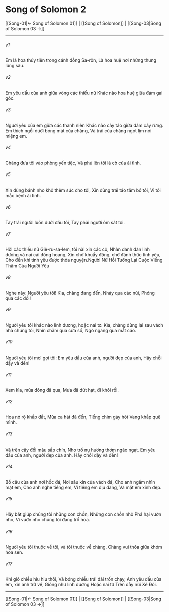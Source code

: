 # Song of Solomon 2

[[Song-01|← Song of Solomon 01]] | [[Song of Solomon]] | [[Song-03|Song of Solomon 03 →]]
***



###### v1 
Em là hoa thủy tiên trong cánh đồng Sa-rôn, Là hoa huệ nơi những thung lũng sâu. 

###### v2 
Em yêu dấu của anh giữa vòng các thiếu nữ Khác nào hoa huệ giữa đám gai góc. 

###### v3 
Người yêu của em giữa các thanh niên Khác nào cây táo giữa đám cây rừng. Em thích ngồi dưới bóng mát của chàng, Và trái của chàng ngọt lịm nơi miệng em. 

###### v4 
Chàng đưa tôi vào phòng yến tiệc, Và phủ lên tôi lá cờ của ái tình. 

###### v5 
Xin dùng bánh nho khô thêm sức cho tôi, Xin dùng trái táo tẩm bổ tôi, Vì tôi mắc bệnh ái tình. 

###### v6 
Tay trái người luồn dưới đầu tôi, Tay phải người ôm sát tôi. 

###### v7 
Hỡi các thiếu nữ Giê-ru-sa-lem, tôi nài xin các cô, Nhân danh đàn linh dương và nai cái đồng hoang, Xin chớ khuấy động, chớ đánh thức tình yêu, Cho đến khi tình yêu được thỏa nguyện.Người Nữ Hồi Tưởng Lại Cuộc Viếng Thăm Của Người Yêu 

###### v8 
Nghe này: Người yêu tôi! Kìa, chàng đang đến, Nhảy qua các núi, Phóng qua các đồi! 

###### v9 
Người yêu tôi khác nào linh dương, hoặc nai tơ. Kìa, chàng dừng lại sau vách nhà chúng tôi, Nhìn chăm qua cửa sổ, Ngó ngang qua mắt cáo. 

###### v10 
Người yêu tôi mời gọi tôi: Em yêu dấu của anh, người đẹp của anh, Hãy chỗi dậy và đến! 

###### v11 
Xem kìa, mùa đông đã qua, Mưa đã dứt hạt, đi khỏi rồi. 

###### v12 
Hoa nở rộ khắp đất, Mùa ca hát đã đến, Tiếng chim gáy hót Vang khắp quê mình. 

###### v13 
Vả trên cây đổi màu sắp chín, Nho trổ nụ hương thơm ngào ngạt. Em yêu dấu của anh, người đẹp của anh. Hãy chỗi dậy và đến! 

###### v14 
Bồ câu của anh nơi hốc đá, Nơi sâu kín của vách đá, Cho anh ngắm nhìn mặt em, Cho anh nghe tiếng em, Vì tiếng em dịu dàng, Và mặt em xinh đẹp. 

###### v15 
Hãy bắt giúp chúng tôi những con chồn, Những con chồn nhỏ Phá hại vườn nho, Vì vườn nho chúng tôi đang trổ hoa. 

###### v16 
Người yêu tôi thuộc về tôi, và tôi thuộc về chàng. Chàng vui thỏa giữa khóm hoa sen. 

###### v17 
Khi gió chiều hiu hiu thổi, Và bóng chiều trải dài trốn chạy, Anh yêu dấu của em, xin anh trở về, Giống như linh dương Hoặc nai tơ Trên dẫy núi Xẻ Đôi.

***
[[Song-01|← Song of Solomon 01]] | [[Song of Solomon]] | [[Song-03|Song of Solomon 03 →]]
